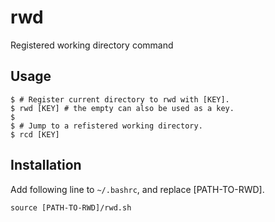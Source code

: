 # rwd
Registered working directory command

## Usage
```
$ # Register current directory to rwd with [KEY].
$ rwd [KEY] # the empty can also be used as a key.
$
$ # Jump to a refistered working directory.
$ rcd [KEY]
```

## Installation
Add following line to `~/.bashrc`, and replace [PATH-TO-RWD].
```
source [PATH-TO-RWD]/rwd.sh
```
